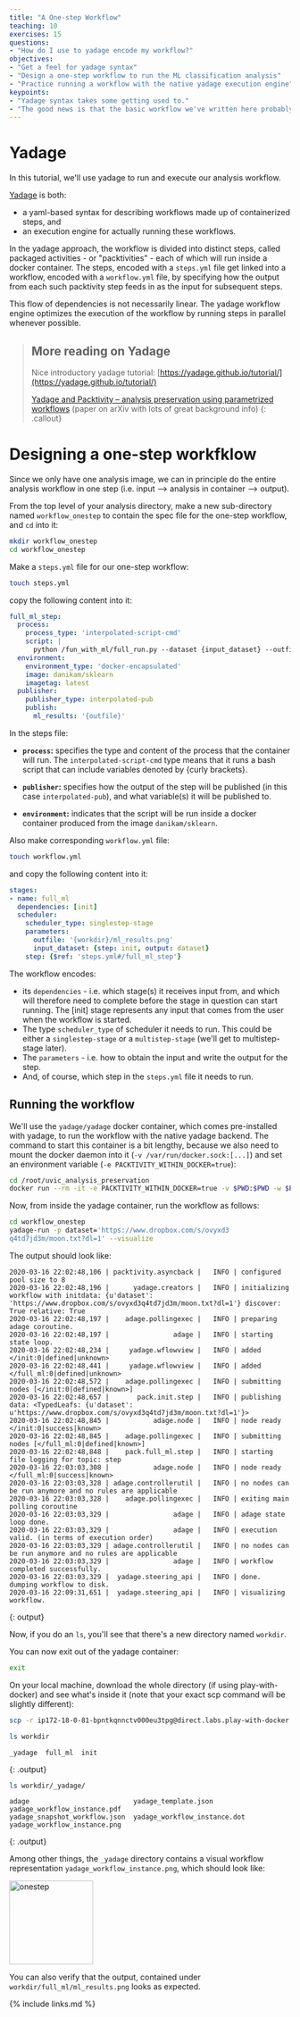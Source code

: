 ```yaml
---
title: "A One-step Workflow"
teaching: 10
exercises: 15
questions:
- "How do I use to yadage encode my workflow?"
objectives:
- "Get a feel for yadage syntax"
- "Design a one-step workflow to run the ML classification analysis"
- "Practice running a workflow with the native yadage execution engine"
keypoints:
- "Yadage syntax takes some getting used to."
- "The good news is that the basic workflow we've written here probably showcases most of what you'll need for more complex workflows"
---
```


# Yadage

In this tutorial, we'll use yadage to run and execute our analysis workflow. 

[Yadage](https://yadage.readthedocs.io/en/latest/) is both:
* a yaml-based syntax for describing workflows made up of containerized steps, and
* an execution engine for actually running these workflows.

In the yadage approach, the workflow is divided into distinct steps, called packaged activities - or "packtivities" - each of which will run inside a docker container. The steps, encoded with a `steps.yml` file get linked into a workflow, encoded with a `workflow.yml` file, by specifying how the output from each such packtivity step feeds in as the input for subsequent steps. 

This flow of dependencies is not necessarily linear. The yadage workflow engine optimizes the execution of the workflow by running steps in parallel whenever possible. 

> ## More reading on Yadage
> Nice introductory yadage tutorial: [https://yadage.github.io/tutorial/](https://yadage.github.io/tutorial/)
>
> [Yadage and Packtivity – analysis preservation using parametrized workflows](https://arxiv.org/pdf/1706.01878.pdf) (paper on arXiv with lots of great background info)
{: .callout}

# Designing a one-step workfklow
Since we only have one analysis image, we can in principle do the entire analysis workflow in one step (i.e. input --> analysis in container --> output). 

From the top level of your analysis directory, make a new sub-directory named `workflow_onestep` to contain the spec file for the one-step workflow, and `cd` into it:

~~~bash
mkdir workflow_onestep
cd workflow_onestep
~~~

Make a `steps.yml` file for our one-step workflow:

~~~bash
touch steps.yml
~~~

copy the following content into it:

~~~yaml
full_ml_step:
  process:
    process_type: 'interpolated-script-cmd'
    script: |
      python /fun_with_ml/full_run.py --dataset {input_dataset} --outfile {outfile}
  environment:
    environment_type: 'docker-encapsulated'
    image: danikam/sklearn
    imagetag: latest
  publisher:
    publisher_type: interpolated-pub
    publish: 
      ml_results: '{outfile}'
~~~

In the steps file:
 
* **`process`:** specifies the type and content of the process that the container will run. The `interpolated-script-cmd` type means that it runs a bash script that can include variables denoted by {curly brackets}. 
<!--This is quite possibly the only type of process you'll ever need to use for RECAST.-->

* **`publisher`:** specifies how the output of the step will be published (in this case `interpolated-pub`), and what variable(s) it will be published to. 

* **`environment`:** indicates that the script will be run inside a docker container produced from the image `danikam/sklearn`.

Also make corresponding `workflow.yml` file:

~~~bash
touch workflow.yml
~~~

and copy the following content into it:

~~~yaml
stages:
- name: full_ml
  dependencies: [init]
  scheduler:
    scheduler_type: singlestep-stage
    parameters:
      outfile: '{workdir}/ml_results.png'
      input_dataset: {step: init, output: dataset}
    step: {$ref: 'steps.yml#/full_ml_step'}
~~~

The workflow encodes:

* its `dependencies` - i.e. which stage(s) it receives input from, and which will therefore need to complete before the stage in question can start running. The [init] stage represents any input that comes from the user when the workflow is started. 
* The type `scheduler_type` of scheduler it needs to run. This could be either a `singlestep-stage` or a `multistep-stage` (we'll get to multistep-stage later).
* The `parameters` - i.e. how to obtain the input and write the output for the step. 
* And, of course, which step in the `steps.yml` file it needs to run. 

## Running the workflow

We'll use the `yadage/yadage` docker container, which comes pre-installed with yadage, to run the workflow with the native yadage backend. The command to start this container is a bit lengthy, because we also need to mount the docker daemon into it (`-v /var/run/docker.sock:[...]`) and set an environment variable (`-e PACKTIVITY_WITHIN_DOCKER=true`):

~~~bash
cd /root/uvic_analysis_preservation
docker run --rm -it -e PACKTIVITY_WITHIN_DOCKER=true -v $PWD:$PWD -w $PWD -v /var/run/docker.sock:/var/run/docker.sock yadage/yadage sh
~~~

Now, from inside the yadage container, run the workflow as follows:

~~~bash
cd workflow_onestep
yadage-run -p dataset='https://www.dropbox.com/s/ovyxd3
q4td7jd3m/moon.txt?dl=1' --visualize
~~~

The output should look like:

~~~
2020-03-16 22:02:48,106 | packtivity.asyncback |   INFO | configured pool size to 8
2020-03-16 22:02:48,196 |      yadage.creators |   INFO | initializing workflow with initdata: {u'dataset': 'https://www.dropbox.com/s/ovyxd3q4td7jd3m/moon.txt?dl=1'} discover: True relative: True
2020-03-16 22:02:48,197 |    adage.pollingexec |   INFO | preparing adage coroutine.
2020-03-16 22:02:48,197 |                adage |   INFO | starting state loop.
2020-03-16 22:02:48,234 |     yadage.wflowview |   INFO | added </init:0|defined|unknown>
2020-03-16 22:02:48,441 |     yadage.wflowview |   INFO | added </full_ml:0|defined|unknown>
2020-03-16 22:02:48,572 |    adage.pollingexec |   INFO | submitting nodes [</init:0|defined|known>]
2020-03-16 22:02:48,657 |       pack.init.step |   INFO | publishing data: <TypedLeafs: {u'dataset': u'https://www.dropbox.com/s/ovyxd3q4td7jd3m/moon.txt?dl=1'}>
2020-03-16 22:02:48,845 |           adage.node |   INFO | node ready </init:0|success|known>
2020-03-16 22:02:48,845 |    adage.pollingexec |   INFO | submitting nodes [</full_ml:0|defined|known>]
2020-03-16 22:02:48,848 |    pack.full_ml.step |   INFO | starting file logging for topic: step
2020-03-16 22:03:03,308 |           adage.node |   INFO | node ready </full_ml:0|success|known>
2020-03-16 22:03:03,328 | adage.controllerutil |   INFO | no nodes can be run anymore and no rules are applicable
2020-03-16 22:03:03,328 |    adage.pollingexec |   INFO | exiting main polling coroutine
2020-03-16 22:03:03,329 |                adage |   INFO | adage state loop done.
2020-03-16 22:03:03,329 |                adage |   INFO | execution valid. (in terms of execution order)
2020-03-16 22:03:03,329 | adage.controllerutil |   INFO | no nodes can be run anymore and no rules are applicable
2020-03-16 22:03:03,329 |                adage |   INFO | workflow completed successfully.
2020-03-16 22:03:03,329 |  yadage.steering_api |   INFO | done. dumping workflow to disk.
2020-03-16 22:09:31,651 |  yadage.steering_api |   INFO | visualizing workflow.
~~~
{: output}

Now, if you do an `ls`, you'll see that there's a new directory named `workdir`. 

You can now exit out of the yadage container:

~~~bash
exit
~~~

On your local machine, download the whole directory (if using play-with-docker) and see what's inside it (note that your exact scp command will be slightly different):

~~~bash
scp -r ip172-18-0-81-bpntkqnnctv000eu3tpg@direct.labs.play-with-docker.com:/root/uvic_analysis_preservation/workflow_onestep/workdir .
~~~

~~~bash
ls workdir
~~~

~~~
_yadage  full_ml  init
~~~
{: .output}

~~~bash
ls workdir/_yadage/
~~~

~~~
adage                          yadage_template.json           yadage_workflow_instance.pdf
yadage_snapshot_workflow.json  yadage_workflow_instance.dot   yadage_workflow_instance.png
~~~
{: .output}

Among other things, the `_yadage` directory contains a visual workflow representation `yadage_workflow_instance.png`, which should look like:

<img src="../fig/workflow_onestep.png" alt="onestep" style="width:150px">

You can also verify that the output, contained under `workdir/full_ml/ml_results.png` looks as expected.

{% include links.md %}
